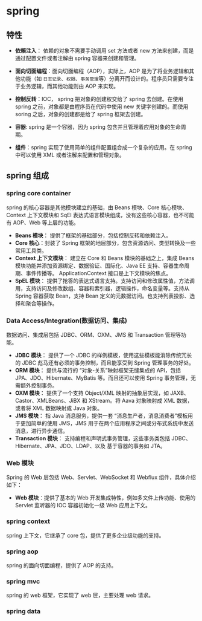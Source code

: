 # spring

## 特性

- **依賴注入**： 依赖的对象不需要手动调用 set 方法或者 new 方法来创建，而是通过配置文件或者注解由 spring 容器来创建和管理。

- **面向切面编程**：面向切面编程（AOP），实际上，AOP 是为了将业务逻辑和其他功能（如 `日志记录`、`权限`、`事务管理`等）分离开而设计的。程序员只需要专注于业务逻辑，而其他功能则由 AOP 来实现。
- **控制反转**：IOC， spring 把对象的创建权交给了 spring 去创建。在使用 spring 之前，对象都是由程序员在代码中使用 new 关键字创建的。而使用 soring 之后，对象的创建都是给了 spring 框架去创建。

- **容器**: spring 是一个容器，因为 spring 包含并且管理着应用对象的生命周期。
- **组件**：spring 实现了使用简单的组件配置组合成一个复杂的应用。在 spring 中可以使用 XML 或者注解来配置和管理对象。

## spring 组成

### spring core container

spring 的核心容器是其他模块建立的基础，由 Beans 模块、Core 核心模块、Context 上下文模块和 SqEl 表达式语言模块组成，没有这些核心容器，也不可能有 AOP、Web 等上层的功能。

- **Beans 模块**： 提供了框架的基础部分，包括控制反转和依赖注入。
- **Core 核心**：封装了 Spring 框架的地层部分，包含资源访问、类型转换及一些常用工具类。
- **Context 上下文模块**： 建立在 Core 和 Beans 模块的基础之上，集成 Beans 模块功能并添加资源绑定、数据验证、国际化、Java EE 支持、容器生命周期、事件传播等。 ApplicationContext 接口是上下文模块的焦点。
- **SpEL 模块**： 提供了抢答的表达式语言支持。支持访问和修改属性值，方法调用，支持访问及修改数组、容器和索引器，逻辑操作，命名变量等。支持从 Spring 容器获取 Bean，支持 Bean 定义的元数据访问。也支持列表投影、选择和聚合等操作。

### Data Access/Integration(数据访问、集成)

数据访问、集成层包括 JDBC、ORM、OXM、JMS 和 Transaction 管理等功能。

- **JDBC 模块**： 提供了一个 JDBC 的样例模板，使用这些模板能消除传统冗长的 JDBC 彪马还有必须的事务控制，而且能享受到 Spring 管理事务的好处。
- **ORM 模块**： 提供与流行的 “对象-关系”映射框架无缝集成的 API，包括 JPA、JDO、Hibernate、MyBatis 等。而且还可以使用 Spring 事务管理，无需额外控制事务。
- **OXM 模块**： 提供了一个支持 Object/XML 映射的抽象层实现，如 JAXB、Castor、XMLBeans、JiBX 和 XStream。将 Aava 对象映射成 XML 数据，或者将 XML 数据映射成 Java 对象。
- **JMS 模块**： 指 Java 消息服务，提供一套 “消息生产者，消息消费者”模板用于更加简单的使用 JMS，JMS 用于在两个应用程序之间或分布式系统中发送消息，进行异步通信。
- **Transaction 模块**： 支持编程和声明式事务管理，这些事务类包括 JDBC、Hibernate、JPA、JDO、LDAP、以及 基于容器的事务如 JTA。

### Web 模块

Spring 的 Web 层包括 Web、Servlet、WebSocket 和 Webflux 组件，具体介绍如下：

- **Web 模块**：提供了基本的 Web 开发集成特性，例如多文件上传功能、使用的 Servlet 监听器的 IOC 容器初始化一级 Web 应用上下文。

### spring context

spring 上下文，它继承了 core 包，提供了更多企业级功能的支持。

### spring aop

spring 的面向切面编程，提供了 AOP 的支持。

### spring mvc

spring 的 web 框架，它实现了 web 层，主要处理 web 请求。

### spring data
